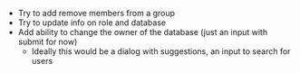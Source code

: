 - Try to add remove members from a group
- Try to update info on role and database
- Add ability to change the owner of the database (just an input with submit for now)
  - Ideally this would be a dialog with suggestions, an input to search for users
